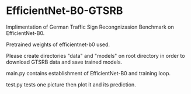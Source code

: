 # EfficientNet-B0-GTSRB
Implimentation of German Traffic Sign Recongnizasion Benchmark on EfficientNet-B0.

Pretrained weights of efficientnet-b0 used.

Please create directories "data" and "models" on root directory in order to download GTSRB 
data and save trained models.

main.py contains establishment of EfficientNet-B0 and training loop. 

test.py tests one picture then plot it and its prediction.
